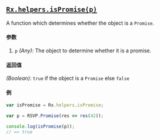 ## [`Rx.helpers.isPromise(p)`](https://github.com/Reactive-Extensions/RxJS/blob/master/src/core/headers/basicheader.js#L12)

A function which determines whether the object is a `Promise`.

#### 参数
1. `p` *(Any)*: The object to determine whether it is a promise.

#### 返回值
*(Boolean)*: `true` if the object is a `Promise` else `false`

#### 例 

```js
var isPromise = Rx.helpers.isPromise;

var p = RSVP.Promise(res => res(42));

console.log(isPromise(p));
// => true
```